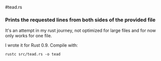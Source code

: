 #tead.rs

### Prints the requested lines from both sides of the provided file

It's an attempt in my rust journey, not optimized for large files and for now only works for one file.

I wrote it for Rust 0.9. Compile with:

```
rustc src/tead.rs -o tead
```
